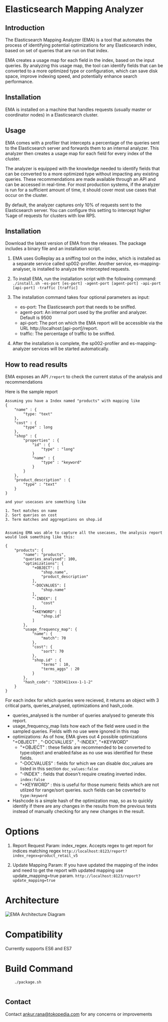 # Elasticsearch Mapping Analyzer
## Introduction
The Elasticsearch Mapping Analyzer (EMA) is a tool that automates the process of identifying potential optimizations for any Elasticsearch index, based on set of queries that are run on that index.

EMA creates a usage map for each field in the index, based on the input queries. By analyzing this usage map, the tool can identify fields that can be converted to a more optimized type or configuration, which can save disk space, improve indexing speed, and potentially enhance search performance.

## Installation
EMA is installed on a machine that handles requests (usually master or coordinator nodes) in a Elasticsearch cluster.

## Usage
EMA comes with a profiler that intercepts a percentage of the queries sent to the Elasticsearch server and forwards them to an internal analyzer. This analyzer then creates a usage map for each field for every index of the cluster.

The analyzer is equipped with the knowledge needed to identify fields that can be converted to a more optimized type without impacting any existing queries. These recommendations are made available through an API and can be accessed in real-time. For most production systems, if the analyzer is run for a sufficient amount of time, it should cover most use cases that occur on the cluster.

By default, the analyzer captures only 10% of requests sent to the Elasticsearch server. You can configure this setting to intercept higher %age of requests for clusters with low RPS.

## Installation
Download the latest version of EMA from the releases. The package includes a binary file and an installation script.

1. EMA uses GoReplay as a sniffing tool on the index, which is installed as a separate service called sp002-profiler. Another service, es-mapping-analyser, is installed to analyze the intercepted requests.
2. To install EMA, run the installation script with the following command:    
    `./install.sh -es-port [es-port] -agent-port [agent-port] -api-port [api-port] -traffic [traffic]`

3. The installation command takes four optional parameters as input:
    * es-port: The Elasticsearch port that needs to be sniffed.
    * agent-port: An internal port used by the profiler and analyzer. Default is 9500
    * api-port: The port on which the EMA report will be accessible via the URL http://localhost:[api-port]/report.
    * traffic: The percentage of traffic to be sniffed.

4. After the installation is complete, the sp002-profiler and es-mapping-analyzer services will be started automatically.


## How to read results
EMA exposes an API `/report` to check the current status of the analysis and recommendations

Here is the sample report
```
Assuming you have a Index named "products" with mapping like
{
	"name" : {
		"type: "text"
	},
	"cost" : {
		"type" : long
	},
	"shop" : {
		"properties" : {
			"id" : {
				"type" : "long"
			}
			"name" : {
				"type" : "keyword"
			}
		}
	},
	"product_description" : {
		"type" : "text"
	}
}

and your usecases are something like

1. Text matches on name
2. Sort queries on cost
3. Term matches and aggregations on shop.id 


Assuming EMA was able to capture all the usecases, the analysis report would look something like this: 

{
	"products": {
		"name": "products",
		"queries_analysed": 100,
		"optimizations": {
			"+OBJECT": [
				"shop.name",
				"product_description"
			],
			"-DOCVALUES": [
				"shop.name"
			],
			"-INDEX": [
				"cost"
			],
            "+KEYWORD": [
                "shop.id"
            ]
		},
		"usage_frequency_map": {
			"name": {
				"match": 70
			},
			"cost": {
				"sort": 70
			},
			"shop.id" : {
				"terms" : 10,
				"terms_aggs" : 20 
			}
		},
		"hash_code": "3203411xxx-1-1-2"
	}
}
```

For each index for which queries were recieved, it returns an object with 3 critical parts, queries_analysed, optimizations and hash_code. 

* queries_analysed is the number of queries analysed to generate this report. 
* usage_frequency_map lists how each of the field were used in the sampled queries. Fields with no use were ignored in this map
* optimizations: As of how, EMA gives out 4 possible optimizations "+OBJECT" , "-DOCVALUES" , "-INDEX", "+KEYWORD"
    - "+OBJECT" : these fields are recommended to be converted to type:object and enabled:false as no use was identified for these fields.
    - "-DOCVALUES" : fields for which we can disable doc_values are listed in this section `doc_values:false`
    - "-INDEX" : fields that doesn't require creating inverted index. `index:false`
    - "+KEYWORD" : this is useful for those numeric fields which are not utilzed for range/sort queries. such fields can be coverted to `type:keyword`
* Hashcode is a simple hash of the optimization map, so as to quickly identify if there are any changes in the results from the previous tests instead of manually checking for any new changes in the result.

# Options 
1. Report Request Param: index_regex. Accepts regex to get report for indices matching regex
`http://localhost:8123/report?index_regex=product_retail_v5`

2. Update Mapping Param: If you have updated the mapping of the index and need to get the report with updated mapping use update_mapping=true param.
`http://localhost:8123/report?update_mapping=true`


# Architecture
![EMA Architecture Diagram](/ema.svg "EMA Architecture Diagram")


# Compatibility
Currently supports ES6 and ES7



# Build Command
```
	./package.sh
	
```

## Contact
Contact ankur.rana@tokopedia.com for any concerns or improvements